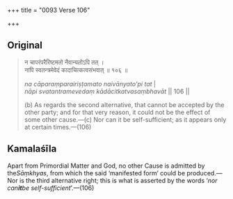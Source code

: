 +++
title = "0093 Verse 106"

+++
## Original 
>
> न चापरंपरैरिष्टमतो नैवान्यतोऽपि तत् ।  
> नापि स्वतन्त्रमेवेदं कादाचित्कत्वसंभवात् ॥ १०६ ॥ 
>
> *na cāparaṃparairiṣṭamato naivānyato'pi tat* \|  
> *nāpi svatantramevedaṃ kādācitkatvasaṃbhavāt* \|\| 106 \|\| 
>
> \(b\) As regards the second alternative, that cannot be accepted by the other party; and for that very reason, it could not be the effect of some other cause.—(c) Nor can it be self-sufficient; as it appears only at certain times.—(106)



## Kamalaśīla

Apart from Primordial Matter and God, no other Cause is admitted by the*Sāṃkhyas*, from which the said ‘manifested form’ could be produced.—Nor is the third alternative right; this is what is asserted by the words ‘*nor can**it**be self-sufficient*’.—(106)


